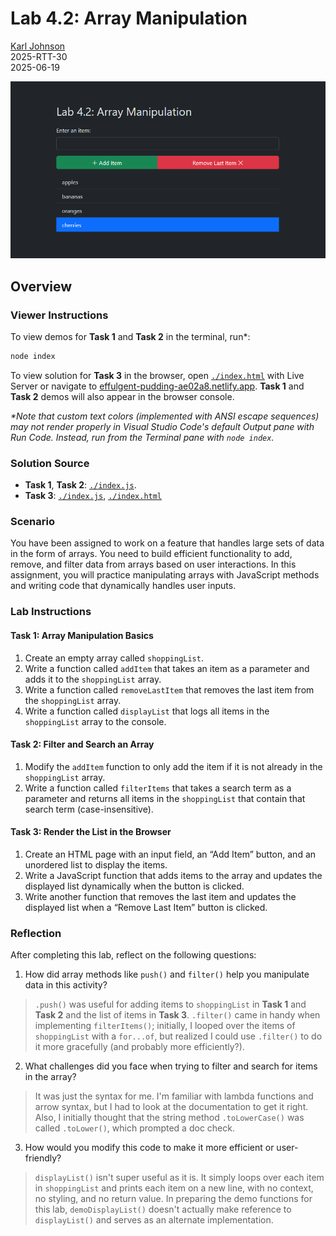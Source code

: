 # Lab 4.2: Array Manipulation

[Karl Johnson](https://github.com/hirekarl)  
2025-RTT-30  
<date datetime="2025-06-19">2025-06-19</date>  

![Preview image of Task 3 output.](./images/preview.png)

## Overview
### Viewer Instructions
To view demos for **Task 1** and **Task 2** in the terminal, run\*:

```bash
node index
```

To view solution for **Task 3** in the browser, open [`./index.html`](./index.html) with Live Server or navigate to [effulgent-pudding-ae02a8.netlify.app](https://effulgent-pudding-ae02a8.netlify.app/). **Task 1** and **Task 2** demos will also appear in the browser console.

*\*Note that custom text colors (implemented with ANSI escape sequences) may not render properly in Visual Studio Code's default Output pane with Run Code. Instead, run from the Terminal pane with `node index`.*


### Solution Source
- **Task 1**, **Task 2**: [`./index.js`](./index.js).
- **Task 3**: [`./index.js`](./index.js), [`./index.html`](./index.html)

### Scenario
You have been assigned to work on a feature that handles large sets of data in the form of arrays. You need to build efficient functionality to add, remove, and filter data from arrays based on user interactions. In this assignment, you will practice manipulating arrays with JavaScript methods and writing code that dynamically handles user inputs.

### Lab Instructions
#### Task 1: Array Manipulation Basics
1. Create an empty array called `shoppingList`.
2. Write a function called `addItem` that takes an item as a parameter and adds it to the `shoppingList` array.
3. Write a function called `removeLastItem` that removes the last item from the `shoppingList` array.
4. Write a function called `displayList` that logs all items in the `shoppingList` array to the console.

#### Task 2: Filter and Search an Array
1. Modify the `addItem` function to only add the item if it is not already in the `shoppingList` array.
2. Write a function called `filterItems` that takes a search term as a parameter and returns all items in the `shoppingList` that contain that search term (case-insensitive).

#### Task 3: Render the List in the Browser
1. Create an HTML page with an input field, an “Add Item” button, and an unordered list to display the items.
2. Write a JavaScript function that adds items to the array and updates the displayed list dynamically when the button is clicked.
3. Write another function that removes the last item and updates the displayed list when a “Remove Last Item” button is clicked.

### Reflection
After completing this lab, reflect on the following questions:

1. How did array methods like `push()` and `filter()` help you manipulate data in this activity?

> `.push()` was useful for adding items to `shoppingList` in **Task 1** and **Task 2** and the list of items in **Task 3**. `.filter()` came in handy when implementing `filterItems()`; initially, I looped over the items of `shoppingList` with a `for...of`, but realized I could use `.filter()` to do it more gracefully (and probably more efficiently?).

2. What challenges did you face when trying to filter and search for items in the array?

> It was just the syntax for me. I'm familiar with lambda functions and arrow syntax, but I had to look at the documentation to get it right. Also, I initially thought that the string method `.toLowerCase()` was called `.toLower()`, which prompted a doc check.

3. How would you modify this code to make it more efficient or user-friendly?

> `displayList()` isn't super useful as it is. It simply loops over each item in `shoppingList` and prints each item on a new line, with no context, no styling, and no return value. In preparing the demo functions for this lab, `demoDisplayList()` doesn't actually make reference to `displayList()` and serves as an alternate implementation.
